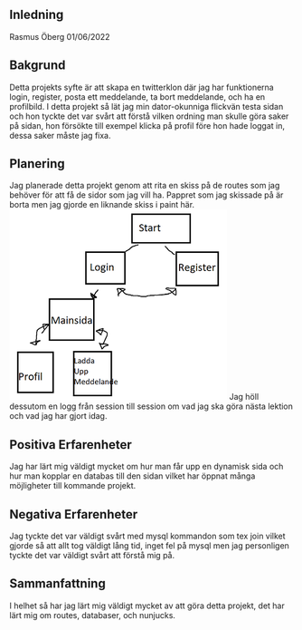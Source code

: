 ## Inledning

Rasmus Öberg
01/06/2022

## Bakgrund

Detta projekts syfte är att skapa en twitterklon där jag har funktionerna login, register, posta ett meddelande, ta bort meddelande, och ha en profilbild. I detta projekt så lät jag min dator-okunniga flickvän testa sidan och hon tyckte det var svårt att förstå vilken ordning man skulle göra saker på sidan, hon försökte till exempel klicka på profil före hon hade loggat in, dessa saker måste jag fixa.

## Planering
Jag planerade detta projekt genom att rita en skiss på de routes som jag behöver för att få de sidor som jag vill ha. Pappret som jag skissade på är borta men jag gjorde en liknande skiss i paint här.
![Planering routes](planering.png)
Jag höll dessutom en logg från session till session om vad jag ska göra nästa lektion och vad jag har gjort idag.

## Positiva Erfarenheter

Jag har lärt mig väldigt mycket om hur man får upp en dynamisk sida och hur man kopplar en databas till den sidan vilket har öppnat många möjligheter till kommande projekt.

## Negativa Erfarenheter

Jag tyckte det var väldigt svårt med mysql kommandon som tex join vilket gjorde så att allt tog väldigt lång tid, inget fel på mysql men jag personligen tyckte det var väldigt svårt att förstå mig på.

## Sammanfattning

I helhet så har jag lärt mig väldigt mycket av att göra detta projekt, det har lärt mig om routes, databaser, och nunjucks.

